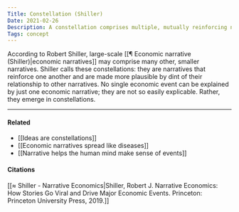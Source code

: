 ```yaml
---
Title: Constellation (Shiller)
Date: 2021-02-26
Description: A constellation comprises multiple, mutually reinforcing narratives.
Tags: concept
---
```


According to Robert Shiller, large-scale [[¶ Economic narrative (Shiller)|economic narratives]] may comprise many other, smaller narratives. Shiller calls these constellations: they are narratives that reinforce one another and are made more plausible by dint of their relationship to other narratives. No single economic event can be explained by just one economic narrative; they are not so easily explicable. Rather, they emerge in constellations. 

---
#### Related
- [[Ideas are constellations]]
- [[Economic narratives spread like diseases]]
- [[Narrative helps the human mind make sense of events]]

#### Citations
[[≈ Shiller - Narrative Economics|Shiller, Robert J. Narrative Economics: How Stories Go Viral and Drive Major Economic Events. Princeton: Princeton University Press, 2019.]]
